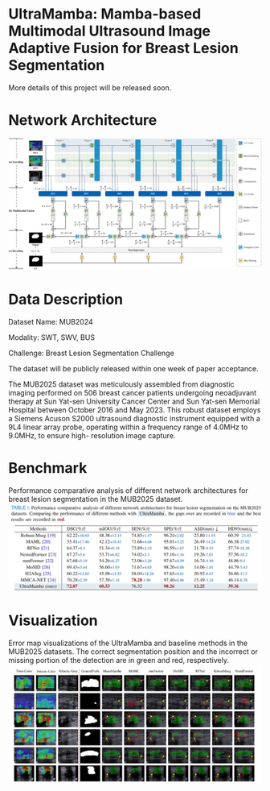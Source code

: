# UltraMamba: Mamba-based Multimodal Ultrasound Image Adaptive Fusion for Breast Lesion Segmentation

More details of this project will be released soon.

# Network Architecture
![Visualization](./figures/fig_framewor.png)

# Data Description
Dataset Name: MUB2024

Modality: SWT, SWV, BUS

Challenge: Breast Lesion Segmentation Challenge

The dataset will be publicly released within one week of paper acceptance.

The MUB2025 dataset was meticulously assembled from diagnostic imaging performed on 506 breast cancer patients
undergoing neoadjuvant therapy at Sun Yat-sen University Cancer Center and Sun Yat-sen Memorial Hospital between
October 2016 and May 2023. This robust dataset employs a Siemens Acuson S2000 ultrasound diagnostic instrument
equipped with a 9L4 linear array probe, operating within a frequency range of 4.0MHz to 9.0MHz, to ensure high-
resolution image capture.

# Benchmark
Performance comparative analysis of different network architectures for breast lesion segmentation in the MUB2025 dataset.
![Visualization](./figures/fig_benchmark.png)


# Visualization
Error map visualizations of the UltraMamba and baseline methods in the MUB2025 datasets. The correct segmentation
position and the incorrect or missing portion of the detection are in green and red, respectively.
![Visualization](./figures/fig_errormap.png)